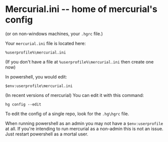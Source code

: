 ﻿# Mercurial.ini -- home of mercurial's config

(or on non-windows machines, your `.hgrc` file.)

Your `mercurial.ini` file is located here:

    %userprofile%\mercurial.ini

(If you don't have a file at `%userprofile%\mercurial.ini` then create one now)

In powershell, you would edit:

    $env:userprofile\mercurial.ini


(In recent versions of mercurial) You can edit it with this command:

	hg config --edit

To edit the config of a single repo, look for the `.hg\hgrc` file.


When running powershell as an admin you may not have a `$env:userprofile` at all. If you're intending to run mercurial as a non-admin this is not an issue. Just restart powershell as a mortal user.